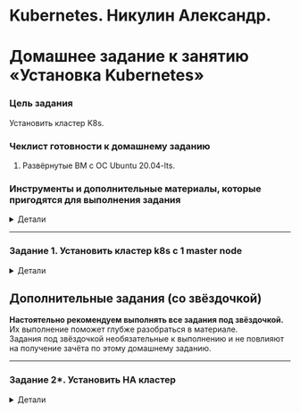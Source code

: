 # Kubernetes. Никулин Александр.
# Домашнее задание к занятию «Установка Kubernetes»

### Цель задания

Установить кластер K8s.

### Чеклист готовности к домашнему заданию

1. Развёрнутые ВМ с ОС Ubuntu 20.04-lts.


### Инструменты и дополнительные материалы, которые пригодятся для выполнения задания
<details>
  <summary>Детали</summary>

  1. [Инструкция по установке kubeadm](https://kubernetes.io/docs/setup/production-environment/tools/kubeadm/create-cluster-kubeadm/).
  2. [Документация kubespray](https://kubespray.io/).
</details>

-----

### Задание 1. Установить кластер k8s с 1 master node
<details>
  <summary>Детали</summary>

  1. Подготовка работы кластера из 5 нод: 1 мастер и 4 рабочие ноды.
  2. В качестве CRI — containerd.
  3. Запуск etcd производить на мастере.
  4. Способ установки выбрать самостоятельно.

  > Чутка сделал по другому. ВЫбрал 3 мастера и 4 воркер ноды. \
  > Далее подготовил [терраформ](src/terraform), где настроил выгрузку данного [hosts.yaml](src/kubespray/inventory/mucluster/hosts.yaml) с помощью [hosts.tftpl](src/terraform/templates/hosts.tftpl)\
  > Сам terraform максимально простой, разворачиваем сеть, настраиваем правила, создаем мастеры, воркеры и т.п. За основу взял образы ubuntu-2404. \
  > Запустил в общем terraform \
  > ![alt text](images/image100.png) \
  > ![alt text](images/image98.png) \
  > ![alt text](images/image97.png) \
  > На выходе получил нужный файл \
  > ![alt text](images/image99.png) \
  > Далее зашел на https://github.com/kubernetes-sigs/kubespray и закачал в папку [kubespray](src/kubespray) \
  > Следуя инструкции: https://kubespray.io/#/docs/ansible/ansible?id=installing-ansible начал подготовку kubespray \
  > Создал environment + установил всё что идет в requirements.txt: 
  > ```
  > VENVDIR=kubespray-venv
  > KUBESPRAYDIR=/home/anikulin/Projects/k8s-cluster/kubespray
  > python3 -m venv $VENVDIR
  > source $VENVDIR/bin/activate
  > cd $KUBESPRAYDIR
  > pip install -U -r requirements.txt
  > ``` 
  > Ну а после запускаем установку через энсибл \
  > ``` ansible-playbook -i inventory/mycluster/ cluster.yml -b -v -u ubuntu ``` \
  > В общем во время работы скрипта столкнулся с парочкой проблем, все они крылись в этом https://github.com/kubernetes-sigs/kubespray/issues/10101 \
  > В итоге пришлось access_ip менять на local_ip и по итогу кластер встал на место \
  > ![alt text](images/image96.png) \
  > Зашел на master для проверки и при поптке выполнить команду: ```kubectl get nodes``` ловил ошибки доступа к класстеру \
  > ![alt text](images/image94.png) \
  > Я так понял что всё бы ничего, но не был настроен конфиг kubectl или что-то в этом духе. Посерфил инет нашел такое: https://github.com/kubernetes-sigs/kubespray/issues/1615 . \
  > Выполнил: ```sudo cp /etc/kubernetes/admin.conf $HOME/ && sudo chown $(id -u):$(id -g) $HOME/admin.conf && export KUBECONFIG=$HOME/admin.conf``` \
  > далее повторная попытка \ 
  > ![alt text](images/image95.png) \
  > всё заработало. 
</details>

## Дополнительные задания (со звёздочкой)

**Настоятельно рекомендуем выполнять все задания под звёздочкой.** Их выполнение поможет глубже разобраться в материале.   
Задания под звёздочкой необязательные к выполнению и не повлияют на получение зачёта по этому домашнему заданию. 

------

### Задание 2*. Установить HA кластер
<details>
  <summary>Детали</summary>

  1. Установить кластер в режиме HA.
  2. Использовать нечётное количество Master-node.
  3. Для cluster ip использовать keepalived или другой способ.

  > Решил не делать
</details>
